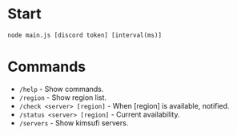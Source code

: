 # Start
```node main.js [discord token] [interval(ms)]```
# Commands
- ```/help``` - Show commands.
- ```/region``` - Show region list.
- ```/check <server> [region]``` - When <server> [region] is available, notified.
- ```/status <server> [region]``` - Current availability.
- ```/servers``` - Show kimsufi servers.